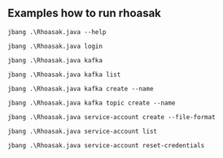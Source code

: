 ## Examples how to run rhoasak

```shell script
jbang .\Rhoasak.java --help
```
```shell script
jbang .\Rhoasak.java login
```
```shell script
jbang .\Rhoasak.java kafka
```
```shell script
jbang .\Rhoasak.java kafka list
```
```shell script
jbang .\Rhoasak.java kafka create --name
```
```shell script
jbang .\Rhoasak.java kafka topic create --name
```
```shell script
jbang .\Rhoasak.java service-account create --file-format
```
```shell script
jbang .\Rhoasak.java service-account list
```
```shell script
jbang .\Rhoasak.java service-account reset-credentials
```